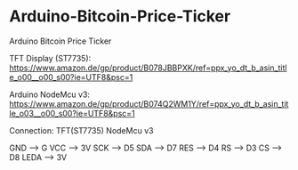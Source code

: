 # Arduino-Bitcoin-Price-Ticker
Arduino Bitcoin Price Ticker


TFT Display (ST7735):
https://www.amazon.de/gp/product/B078JBBPXK/ref=ppx_yo_dt_b_asin_title_o00__o00_s00?ie=UTF8&psc=1

Arduino NodeMcu v3:
https://www.amazon.de/gp/product/B074Q2WM1Y/ref=ppx_yo_dt_b_asin_title_o03__o00_s00?ie=UTF8&psc=1

Connection:
TFT(ST7735)	NodeMcu v3

GND		-->   G
VCC		-->	  3V
SCK		-->	  D5
SDA		-->	  D7
RES		-->	  D4
RS		-->	  D3
CS		-->	  D8
LEDA	-->	  3V
